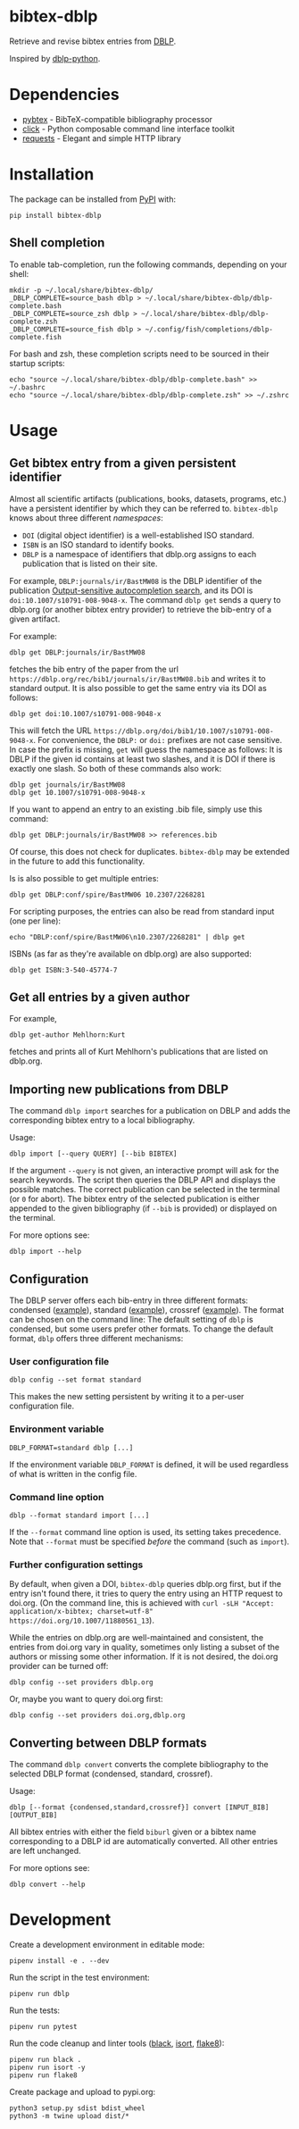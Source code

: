 # bibtex-dblp
Retrieve and revise bibtex entries from [DBLP](https://dblp.org/).

Inspired by [dblp-python](https://github.com/scholrly/dblp-python).

# Dependencies
- [pybtex](https://pybtex.org/) - BibTeX-compatible bibliography processor
- [click](https://click.palletsprojects.com/) - Python composable command line interface toolkit
- [requests](https://requests.readthedocs.io/) - Elegant and simple HTTP library

# Installation
The package can be installed from [PyPI](https://pypi.org/) with:
```
pip install bibtex-dblp
```

## Shell completion
To enable tab-completion, run the following commands, depending on your shell:
```
mkdir -p ~/.local/share/bibtex-dblp/
_DBLP_COMPLETE=source_bash dblp > ~/.local/share/bibtex-dblp/dblp-complete.bash
_DBLP_COMPLETE=source_zsh dblp > ~/.local/share/bibtex-dblp/dblp-complete.zsh
_DBLP_COMPLETE=source_fish dblp > ~/.config/fish/completions/dblp-complete.fish
```
For bash and zsh, these completion scripts need to be sourced in their startup scripts:
```
echo "source ~/.local/share/bibtex-dblp/dblp-complete.bash" >> ~/.bashrc
echo "source ~/.local/share/bibtex-dblp/dblp-complete.zsh" >> ~/.zshrc
```

# Usage

## Get bibtex entry from a given persistent identifier

Almost all scientific artifacts (publications, books, datasets, programs, etc.) have a persistent identifier by which they can be referred to.
`bibtex-dblp` knows about three different _namespaces_:

- `DOI` (digital object identifier) is a well-established ISO standard.
- `ISBN` is an ISO standard to identify books.
- `DBLP` is a namespace of identifiers that dblp.org assigns to each publication that is listed on their site.

For example, `DBLP:journals/ir/BastMW08` is the DBLP identifier of the publication [Output-sensitive autocompletion search](https://dblp.org/rec/bibtex1/journals/ir/BastMW08), and its DOI is `doi:10.1007/s10791-008-9048-x`.
The command `dblp get` sends a query to dblp.org (or another bibtex entry provider) to retrieve the bib-entry of a given artifact.

For example:
```
dblp get DBLP:journals/ir/BastMW08
```
fetches the bib entry of the paper from the url `https://dblp.org/rec/bib1/journals/ir/BastMW08.bib` and writes it to standard output.
It is also possible to get the same entry via its DOI as follows:
```
dblp get doi:10.1007/s10791-008-9048-x
```
This will fetch the URL `https://dblp.org/doi/bib1/10.1007/s10791-008-9048-x`.
For convenience, the `DBLP:` or `doi:` prefixes are not case sensitive. In case the prefix is missing, `get` will guess the namespace as follows: It is DBLP if the given id contains at least two slashes, and it is DOI if there is exactly one slash.
So both of these commands also work:
```
dblp get journals/ir/BastMW08
dblp get 10.1007/s10791-008-9048-x
```
If you want to append an entry to an existing .bib file, simply use this command:
```
dblp get DBLP:journals/ir/BastMW08 >> references.bib
```
Of course, this does not check for duplicates. `bibtex-dblp` may be extended in the future to add this functionality.

Is is also possible to get multiple entries:
```
dblp get DBLP:conf/spire/BastMW06 10.2307/2268281
```
For scripting purposes, the entries can also be read from standard input (one per line):
```
echo "DBLP:conf/spire/BastMW06\n10.2307/2268281" | dblp get
```
ISBNs (as far as they're available on dblp.org) are also supported:
```
dblp get ISBN:3-540-45774-7
```


## Get all entries by a given author

For example,
```
dblp get-author Mehlhorn:Kurt
```
fetches and prints all of Kurt Mehlhorn's publications that are listed on dblp.org.


## Importing new publications from DBLP
The command `dblp import` searches for a publication on DBLP and adds the corresponding bibtex entry to a local bibliography.

Usage:
```
dblp import [--query QUERY] [--bib BIBTEX]
```

If the argument `--query` is not given, an interactive prompt will ask for the search keywords.
The script then queries the DBLP API and displays the possible matches.
The correct publication can be selected in the terminal (or `0` for abort).
The bibtex entry of the selected publication is either appended to the given bibliography (if `--bib` is provided) or displayed on the terminal.

For more options see:
```
dblp import --help
```

## Configuration

The DBLP server offers each bib-entry in three different formats: condensed ([example](https://dblp.org/rec/bibtex0/conf/spire/BastMW06)), standard ([example](https://dblp.org/rec/bibtex1/conf/spire/BastMW06)), crossref ([example](https://dblp.org/rec/bibtex2/conf/spire/BastMW06)). The format can be chosen on the command line:
The default setting of `dblp` is condensed, but some users prefer other formats.
To change the default format, `dblp` offers three different mechanisms:

### User configuration file
```
dblp config --set format standard
```
This makes the new setting persistent by writing it to a per-user configuration file.

### Environment variable
```
DBLP_FORMAT=standard dblp [...]
```
If the environment variable `DBLP_FORMAT` is defined, it will be used regardless of what is written in the config file.

### Command line option

```
dblp --format standard import [...]
```
If the `--format` command line option is used, its setting takes precedence. Note that `--format` must be specified _before_ the command (such as `import`).

### Further configuration settings

By default, when given a DOI, `bibtex-dblp` queries dblp.org first, but if the entry isn't found there, it tries to query the entry using an HTTP request to doi.org. (On the command line, this is achieved with `curl -sLH "Accept: application/x-bibtex; charset=utf-8" https://doi.org/10.1007/11880561_13`).

While the entries on dblp.org are well-maintained and consistent, the entries from doi.org vary in quality, sometimes only listing a subset of the authors or missing some other information. If it is not desired, the doi.org provider can be turned off:
```
dblp config --set providers dblp.org
```
Or, maybe you want to query doi.org first:
```
dblp config --set providers doi.org,dblp.org
```

## Converting between DBLP formats
The command `dblp convert` converts the complete bibliography to the selected DBLP format (condensed, standard, crossref).

Usage:
```
dblp [--format {condensed,standard,crossref}] convert [INPUT_BIB] [OUTPUT_BIB]
```
All bibtex entries with either the field `biburl` given or a bibtex name corresponding to a DBLP id are automatically converted.
All other entries are left unchanged.

For more options see:
```
dblp convert --help
```

# Development

Create a development environment in editable mode:
```
pipenv install -e . --dev
```

Run the script in the test environment:
```
pipenv run dblp
```

Run the tests:
```
pipenv run pytest
```

Run the code cleanup and linter tools ([black](https://black.readthedocs.io/en/stable/), [isort](https://timothycrosley.github.io/isort/), [flake8](https://flake8.pycqa.org/en/latest/)):
```
pipenv run black .
pipenv run isort -y
pipenv run flake8
```

Create package and upload to pypi.org:
```
python3 setup.py sdist bdist_wheel
python3 -m twine upload dist/*
```
